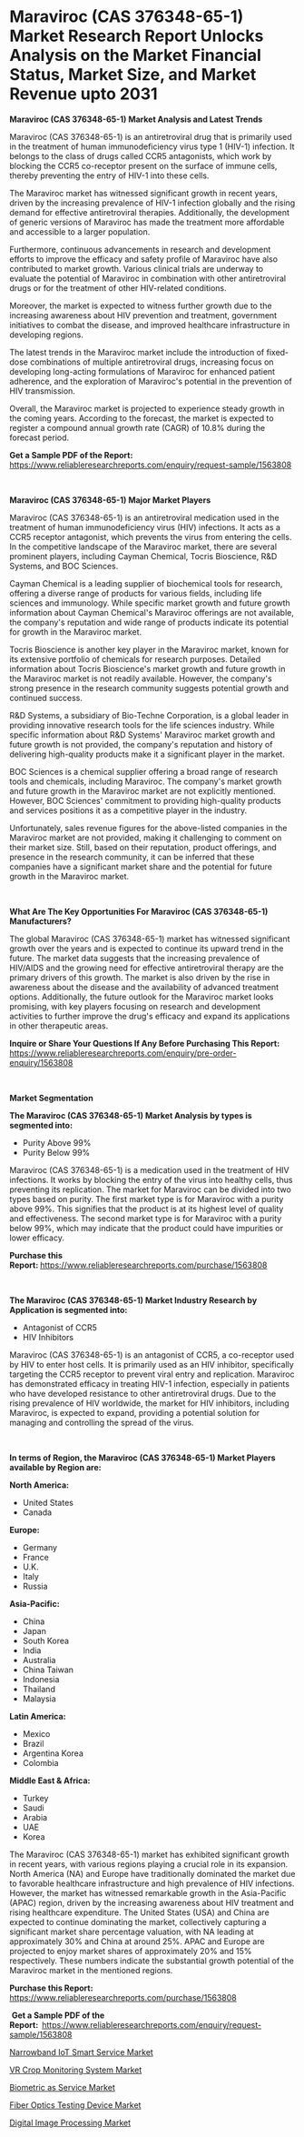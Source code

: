 <p><h1>Maraviroc (CAS 376348-65-1) Market Research Report Unlocks Analysis on the Market Financial Status, Market Size, and Market Revenue upto 2031</h1></p><p><strong>Maraviroc (CAS 376348-65-1) Market Analysis and Latest Trends</strong></p>
<p><p>Maraviroc (CAS 376348-65-1) is an antiretroviral drug that is primarily used in the treatment of human immunodeficiency virus type 1 (HIV-1) infection. It belongs to the class of drugs called CCR5 antagonists, which work by blocking the CCR5 co-receptor present on the surface of immune cells, thereby preventing the entry of HIV-1 into these cells.</p><p>The Maraviroc market has witnessed significant growth in recent years, driven by the increasing prevalence of HIV-1 infection globally and the rising demand for effective antiretroviral therapies. Additionally, the development of generic versions of Maraviroc has made the treatment more affordable and accessible to a larger population.</p><p>Furthermore, continuous advancements in research and development efforts to improve the efficacy and safety profile of Maraviroc have also contributed to market growth. Various clinical trials are underway to evaluate the potential of Maraviroc in combination with other antiretroviral drugs or for the treatment of other HIV-related conditions.</p><p>Moreover, the market is expected to witness further growth due to the increasing awareness about HIV prevention and treatment, government initiatives to combat the disease, and improved healthcare infrastructure in developing regions.</p><p>The latest trends in the Maraviroc market include the introduction of fixed-dose combinations of multiple antiretroviral drugs, increasing focus on developing long-acting formulations of Maraviroc for enhanced patient adherence, and the exploration of Maraviroc's potential in the prevention of HIV transmission.</p><p>Overall, the Maraviroc market is projected to experience steady growth in the coming years. According to the forecast, the market is expected to register a compound annual growth rate (CAGR) of 10.8% during the forecast period.</p></p>
<p><strong>Get a Sample PDF of the Report:&nbsp;</strong> <a href="https://www.reliableresearchreports.com/enquiry/request-sample/1563808">https://www.reliableresearchreports.com/enquiry/request-sample/1563808</a></p>
<p>&nbsp;</p>
<p><strong>Maraviroc (CAS 376348-65-1) Major Market Players</strong></p>
<p><p>Maraviroc (CAS 376348-65-1) is an antiretroviral medication used in the treatment of human immunodeficiency virus (HIV) infections. It acts as a CCR5 receptor antagonist, which prevents the virus from entering the cells. In the competitive landscape of the Maraviroc market, there are several prominent players, including Cayman Chemical, Tocris Bioscience, R&D Systems, and BOC Sciences.</p><p>Cayman Chemical is a leading supplier of biochemical tools for research, offering a diverse range of products for various fields, including life sciences and immunology. While specific market growth and future growth information about Cayman Chemical's Maraviroc offerings are not available, the company's reputation and wide range of products indicate its potential for growth in the Maraviroc market.</p><p>Tocris Bioscience is another key player in the Maraviroc market, known for its extensive portfolio of chemicals for research purposes. Detailed information about Tocris Bioscience's market growth and future growth in the Maraviroc market is not readily available. However, the company's strong presence in the research community suggests potential growth and continued success.</p><p>R&D Systems, a subsidiary of Bio-Techne Corporation, is a global leader in providing innovative research tools for the life sciences industry. While specific information about R&D Systems' Maraviroc market growth and future growth is not provided, the company's reputation and history of delivering high-quality products make it a significant player in the market.</p><p>BOC Sciences is a chemical supplier offering a broad range of research tools and chemicals, including Maraviroc. The company's market growth and future growth in the Maraviroc market are not explicitly mentioned. However, BOC Sciences' commitment to providing high-quality products and services positions it as a competitive player in the industry.</p><p>Unfortunately, sales revenue figures for the above-listed companies in the Maraviroc market are not provided, making it challenging to comment on their market size. Still, based on their reputation, product offerings, and presence in the research community, it can be inferred that these companies have a significant market share and the potential for future growth in the Maraviroc market.</p></p>
<p>&nbsp;</p>
<p><strong>What Are The Key Opportunities For Maraviroc (CAS 376348-65-1) Manufacturers?</strong></p>
<p><p>The global Maraviroc (CAS 376348-65-1) market has witnessed significant growth over the years and is expected to continue its upward trend in the future. The market data suggests that the increasing prevalence of HIV/AIDS and the growing need for effective antiretroviral therapy are the primary drivers of this growth. The market is also driven by the rise in awareness about the disease and the availability of advanced treatment options. Additionally, the future outlook for the Maraviroc market looks promising, with key players focusing on research and development activities to further improve the drug's efficacy and expand its applications in other therapeutic areas.</p></p>
<p><strong>Inquire or Share Your Questions If Any Before Purchasing This Report:</strong> <a href="https://www.reliableresearchreports.com/enquiry/pre-order-enquiry/1563808">https://www.reliableresearchreports.com/enquiry/pre-order-enquiry/1563808</a></p>
<p>&nbsp;</p>
<p><strong>Market Segmentation</strong></p>
<p><strong>The Maraviroc (CAS 376348-65-1) Market Analysis by types is segmented into:</strong></p>
<p><ul><li>Purity Above 99%</li><li>Purity Below 99%</li></ul></p>
<p><p>Maraviroc (CAS 376348-65-1) is a medication used in the treatment of HIV infections. It works by blocking the entry of the virus into healthy cells, thus preventing its replication. The market for Maraviroc can be divided into two types based on purity. The first market type is for Maraviroc with a purity above 99%. This signifies that the product is at its highest level of quality and effectiveness. The second market type is for Maraviroc with a purity below 99%, which may indicate that the product could have impurities or lower efficacy.</p></p>
<p><strong>Purchase this Report:&nbsp;</strong><a href="https://www.reliableresearchreports.com/purchase/1563808">https://www.reliableresearchreports.com/purchase/1563808</a></p>
<p>&nbsp;</p>
<p><strong>The Maraviroc (CAS 376348-65-1) Market Industry Research by Application is segmented into:</strong></p>
<p><ul><li>Antagonist of CCR5</li><li>HIV Inhibitors</li></ul></p>
<p><p>Maraviroc (CAS 376348-65-1) is an antagonist of CCR5, a co-receptor used by HIV to enter host cells. It is primarily used as an HIV inhibitor, specifically targeting the CCR5 receptor to prevent viral entry and replication. Maraviroc has demonstrated efficacy in treating HIV-1 infection, especially in patients who have developed resistance to other antiretroviral drugs. Due to the rising prevalence of HIV worldwide, the market for HIV inhibitors, including Maraviroc, is expected to expand, providing a potential solution for managing and controlling the spread of the virus.</p></p>
<p>&nbsp;</p>
<p><strong>In terms of Region, the Maraviroc (CAS 376348-65-1) Market Players available by Region are:</strong></p>
<p>
    <p> <strong> North America: </strong>
        <ul>
            <li>United States</li>
            <li>Canada</li>
        </ul>
        </p> 
    <p> <strong> Europe: </strong>
        <ul>
            <li>Germany</li>
            <li>France</li>
            <li>U.K.</li>
            <li>Italy</li>
            <li>Russia</li>
        </ul>
        </p> 
    <p> <strong> Asia-Pacific: </strong>
        <ul>
            <li>China</li>
            <li>Japan</li>
            <li>South Korea</li>
            <li>India</li>
            <li>Australia</li>
            <li>China Taiwan</li>
            <li>Indonesia</li>
            <li>Thailand</li>
            <li>Malaysia</li>
        </ul>
        </p> 
    <p> <strong> Latin America: </strong>
        <ul>
            <li>Mexico</li>
            <li>Brazil</li>
            <li>Argentina Korea</li>
            <li>Colombia</li>
        </ul>
        </p> 
    <p> <strong> Middle East & Africa: </strong>
        <ul>
            <li>Turkey</li>
            <li>Saudi</li>
            <li>Arabia</li>
            <li>UAE</li>
            <li>Korea</li>
        </ul>
    </p>
    </p>
<p><p>The Maraviroc (CAS 376348-65-1) market has exhibited significant growth in recent years, with various regions playing a crucial role in its expansion. North America (NA) and Europe have traditionally dominated the market due to favorable healthcare infrastructure and high prevalence of HIV infections. However, the market has witnessed remarkable growth in the Asia-Pacific (APAC) region, driven by the increasing awareness about HIV treatment and rising healthcare expenditure. The United States (USA) and China are expected to continue dominating the market, collectively capturing a significant market share percentage valuation, with NA leading at approximately 30% and China at around 25%. APAC and Europe are projected to enjoy market shares of approximately 20% and 15% respectively. These numbers indicate the substantial growth potential of the Maraviroc market in the mentioned regions.</p></p>
<p><strong>Purchase this Report: </strong><a href="https://www.reliableresearchreports.com/purchase/1563808">https://www.reliableresearchreports.com/purchase/1563808</a></p>
<p>&nbsp;<strong>Get a Sample PDF of the Report:&nbsp;&nbsp;</strong><a href="https://www.reliableresearchreports.com/enquiry/request-sample/1563808">https://www.reliableresearchreports.com/enquiry/request-sample/1563808</a></p>
<p><strong></strong></p>
<p><p><a href="https://medium.com/@kendraadams4456/narrowband-iot-smart-service-market-trends-and-market-analysis-forecasted-for-period-2024-2031-c8d3b98c6ce7">Narrowband IoT Smart Service Market</a></p><p><a href="https://medium.com/@kendraadams4456/vr-crop-monitoring-system-market-analysis-and-sze-forecasted-for-period-from-2024-to-2031-ee835aa5acce">VR Crop Monitoring System Market</a></p><p><a href="https://medium.com/@kendraadams4456/biometric-as-service-market-trends-forecast-and-competitive-analysis-to-2031-9eb8a9ec36d1">Biometric as Service Market</a></p><p><a href="https://medium.com/@kendraadams4456/fiber-optics-testing-device-market-report-reveals-the-latest-trends-and-growth-opportunities-of-92a961b61c9a">Fiber Optics Testing Device Market</a></p><p><a href="https://medium.com/@kendraadams4456/digital-image-processing-market-outlook-industry-overview-and-forecast-2024-to-2031-1c2b777fc262">Digital Image Processing Market</a></p></p>